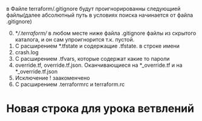 в Файле terraform/.gitignore будут проигнорированны следующией файлы(далее абсолютный путь в условиях поиска начинается от файла .gitignore)

0. **/.terraform/* в любом месте ниже файла .gitignore файлы из скрытого каталога, и он сам упроигнорится т.к. пустой.
1. С расширением *.tfstate и содержащие .tfstate. в строке имени
2. crash.log
3. С расширением .tfvars, которые содержат какие то пароли 
4. override.tf, override.tf.json. Оканчивающиеся на *_override.tf и на *_override.tf.json
5. Исключение ! заакоменчено
6. С расширением .terraformrc и terraform.rc


# Новая строка для урока ветвлений
